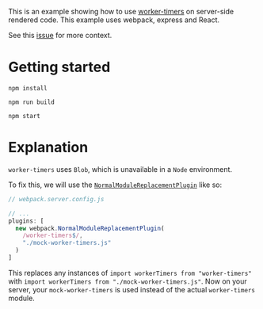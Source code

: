This is an example showing how to use [worker-timers](https://github.com/chrisguttandin/worker-timers) on server-side rendered code. This example uses webpack, express and React.

See this [issue](https://github.com/chrisguttandin/worker-timers/issues/134) for more context.

# Getting started
```
npm install

npm run build

npm start
```

# Explanation
`worker-timers` uses `Blob`, which is unavailable in a `Node` environment.

To fix this, we will use the [`NormalModuleReplacementPlugin`](https://webpack.js.org/plugins/normal-module-replacement-plugin/) like so:

```js
// webpack.server.config.js

// ...
plugins: [
  new webpack.NormalModuleReplacementPlugin(
    /worker-timers$/,
    "./mock-worker-timers.js"
  )
]
```

This replaces any instances of `import workerTimers from "worker-timers"` with `import workerTimers from "./mock-worker-timers.js"`. Now on your server, your `mock-worker-timers` is used instead of the actual `worker-timers` module.
